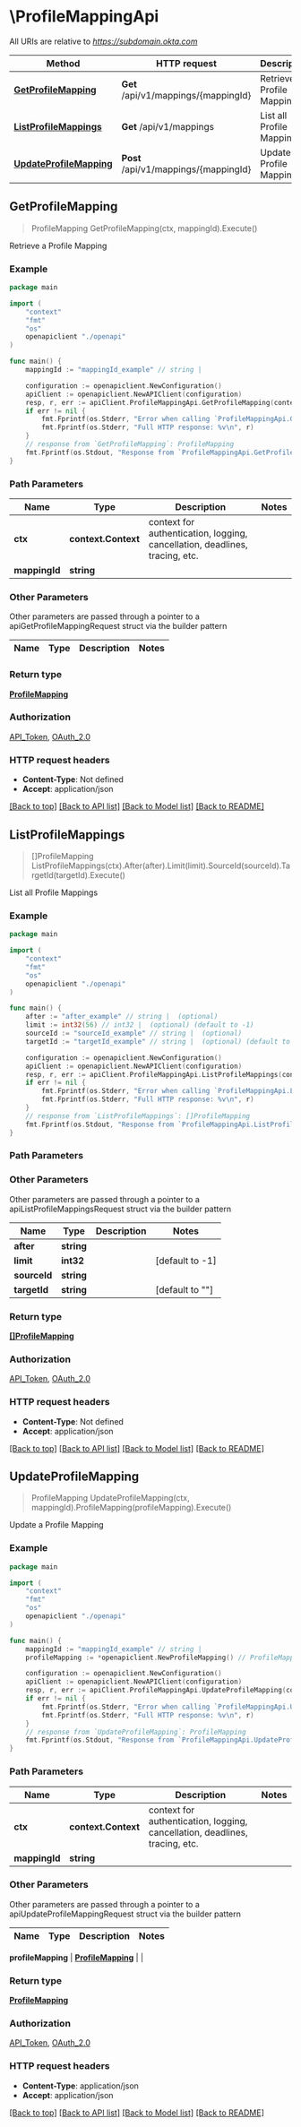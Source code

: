 # \ProfileMappingApi

All URIs are relative to *https://subdomain.okta.com*

Method | HTTP request | Description
------------- | ------------- | -------------
[**GetProfileMapping**](ProfileMappingApi.md#GetProfileMapping) | **Get** /api/v1/mappings/{mappingId} | Retrieve a Profile Mapping
[**ListProfileMappings**](ProfileMappingApi.md#ListProfileMappings) | **Get** /api/v1/mappings | List all Profile Mappings
[**UpdateProfileMapping**](ProfileMappingApi.md#UpdateProfileMapping) | **Post** /api/v1/mappings/{mappingId} | Update a Profile Mapping



## GetProfileMapping

> ProfileMapping GetProfileMapping(ctx, mappingId).Execute()

Retrieve a Profile Mapping



### Example

```go
package main

import (
    "context"
    "fmt"
    "os"
    openapiclient "./openapi"
)

func main() {
    mappingId := "mappingId_example" // string | 

    configuration := openapiclient.NewConfiguration()
    apiClient := openapiclient.NewAPIClient(configuration)
    resp, r, err := apiClient.ProfileMappingApi.GetProfileMapping(context.Background(), mappingId).Execute()
    if err != nil {
        fmt.Fprintf(os.Stderr, "Error when calling `ProfileMappingApi.GetProfileMapping``: %v\n", err)
        fmt.Fprintf(os.Stderr, "Full HTTP response: %v\n", r)
    }
    // response from `GetProfileMapping`: ProfileMapping
    fmt.Fprintf(os.Stdout, "Response from `ProfileMappingApi.GetProfileMapping`: %v\n", resp)
}
```

### Path Parameters


Name | Type | Description  | Notes
------------- | ------------- | ------------- | -------------
**ctx** | **context.Context** | context for authentication, logging, cancellation, deadlines, tracing, etc.
**mappingId** | **string** |  | 

### Other Parameters

Other parameters are passed through a pointer to a apiGetProfileMappingRequest struct via the builder pattern


Name | Type | Description  | Notes
------------- | ------------- | ------------- | -------------


### Return type

[**ProfileMapping**](ProfileMapping.md)

### Authorization

[API_Token](../README.md#API_Token), [OAuth_2.0](../README.md#OAuth_2.0)

### HTTP request headers

- **Content-Type**: Not defined
- **Accept**: application/json

[[Back to top]](#) [[Back to API list]](../README.md#documentation-for-api-endpoints)
[[Back to Model list]](../README.md#documentation-for-models)
[[Back to README]](../README.md)


## ListProfileMappings

> []ProfileMapping ListProfileMappings(ctx).After(after).Limit(limit).SourceId(sourceId).TargetId(targetId).Execute()

List all Profile Mappings



### Example

```go
package main

import (
    "context"
    "fmt"
    "os"
    openapiclient "./openapi"
)

func main() {
    after := "after_example" // string |  (optional)
    limit := int32(56) // int32 |  (optional) (default to -1)
    sourceId := "sourceId_example" // string |  (optional)
    targetId := "targetId_example" // string |  (optional) (default to "")

    configuration := openapiclient.NewConfiguration()
    apiClient := openapiclient.NewAPIClient(configuration)
    resp, r, err := apiClient.ProfileMappingApi.ListProfileMappings(context.Background()).After(after).Limit(limit).SourceId(sourceId).TargetId(targetId).Execute()
    if err != nil {
        fmt.Fprintf(os.Stderr, "Error when calling `ProfileMappingApi.ListProfileMappings``: %v\n", err)
        fmt.Fprintf(os.Stderr, "Full HTTP response: %v\n", r)
    }
    // response from `ListProfileMappings`: []ProfileMapping
    fmt.Fprintf(os.Stdout, "Response from `ProfileMappingApi.ListProfileMappings`: %v\n", resp)
}
```

### Path Parameters



### Other Parameters

Other parameters are passed through a pointer to a apiListProfileMappingsRequest struct via the builder pattern


Name | Type | Description  | Notes
------------- | ------------- | ------------- | -------------
 **after** | **string** |  | 
 **limit** | **int32** |  | [default to -1]
 **sourceId** | **string** |  | 
 **targetId** | **string** |  | [default to &quot;&quot;]

### Return type

[**[]ProfileMapping**](ProfileMapping.md)

### Authorization

[API_Token](../README.md#API_Token), [OAuth_2.0](../README.md#OAuth_2.0)

### HTTP request headers

- **Content-Type**: Not defined
- **Accept**: application/json

[[Back to top]](#) [[Back to API list]](../README.md#documentation-for-api-endpoints)
[[Back to Model list]](../README.md#documentation-for-models)
[[Back to README]](../README.md)


## UpdateProfileMapping

> ProfileMapping UpdateProfileMapping(ctx, mappingId).ProfileMapping(profileMapping).Execute()

Update a Profile Mapping



### Example

```go
package main

import (
    "context"
    "fmt"
    "os"
    openapiclient "./openapi"
)

func main() {
    mappingId := "mappingId_example" // string | 
    profileMapping := *openapiclient.NewProfileMapping() // ProfileMapping | 

    configuration := openapiclient.NewConfiguration()
    apiClient := openapiclient.NewAPIClient(configuration)
    resp, r, err := apiClient.ProfileMappingApi.UpdateProfileMapping(context.Background(), mappingId).ProfileMapping(profileMapping).Execute()
    if err != nil {
        fmt.Fprintf(os.Stderr, "Error when calling `ProfileMappingApi.UpdateProfileMapping``: %v\n", err)
        fmt.Fprintf(os.Stderr, "Full HTTP response: %v\n", r)
    }
    // response from `UpdateProfileMapping`: ProfileMapping
    fmt.Fprintf(os.Stdout, "Response from `ProfileMappingApi.UpdateProfileMapping`: %v\n", resp)
}
```

### Path Parameters


Name | Type | Description  | Notes
------------- | ------------- | ------------- | -------------
**ctx** | **context.Context** | context for authentication, logging, cancellation, deadlines, tracing, etc.
**mappingId** | **string** |  | 

### Other Parameters

Other parameters are passed through a pointer to a apiUpdateProfileMappingRequest struct via the builder pattern


Name | Type | Description  | Notes
------------- | ------------- | ------------- | -------------

 **profileMapping** | [**ProfileMapping**](ProfileMapping.md) |  | 

### Return type

[**ProfileMapping**](ProfileMapping.md)

### Authorization

[API_Token](../README.md#API_Token), [OAuth_2.0](../README.md#OAuth_2.0)

### HTTP request headers

- **Content-Type**: application/json
- **Accept**: application/json

[[Back to top]](#) [[Back to API list]](../README.md#documentation-for-api-endpoints)
[[Back to Model list]](../README.md#documentation-for-models)
[[Back to README]](../README.md)

